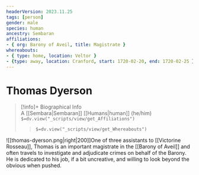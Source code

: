```yaml
---
headerVersion: 2023.11.25
tags: [person]
gender: male
species: human
ancestry: Sembaran
affiliations:
- { org: Barony of Aveil, title: Magistrate }
whereabouts:
- { type: home, location: Veltor }
- {type: away, location: Cranford, start: 1720-02-20, end: 1720-02-25 }
---
```

# Thomas Dyerson
>[!info]+ Biographical Info  
> A [[Sembara|Sembaran]] [[Humans|human]] (he/him)  
> `$=dv.view("_scripts/view/get_Affiliations")`  
>> `$=dv.view("_scripts/view/get_Whereabouts")`

![[thomas-dyerson.png|right|200]]One of three assistants to [[Victorine Rosseau]], Thomas is an important magistrate in the [[Barony of Aveil]] and often travels to investigate and adjudicate crimes on behalf of the Barony. He is dedicated to his job, if a bit uncreative, and willing to look beyond the obvious when pushed.